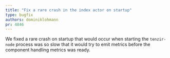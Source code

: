 ```yaml
---
title: "Fix a rare crash in the index actor on startup"
type: bugfix
authors: dominiklohmann
pr: 4846
---
```


We fixed a rare crash on startup that would occur when starting the
`tenzir-node` process was so slow that it would try to emit metrics before the
component handling metrics was ready.
